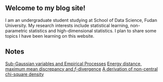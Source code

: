 ## Welcome to my blog site!

I am an undergraduate student studying at School of Data Science, Fudan University. My research interests include statistical learning, non-parametric statistics and high-dimensional statistics. I plan to share some topics I have been learning on this website.

## Notes
[Sub-Gaussian variables and Empirical Processes](https://jurrivhleon.github.io/notes/subgaussian_concentration.pdf)
[Energy distance, maximum mean discrepancy and $f$-divergence](https://jurrivhleon.github.io/notes/energy_fdiv.pdf)
[A derivation of non-central chi-square density](https://jurrivhleon.github.io/notes/noncentral_chisq.pdf)
